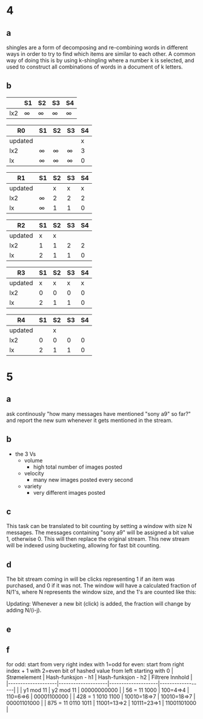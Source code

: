 # 4
## a
shingles are a form of decomposing and re-combining words in different ways in order to try to find which items are similar to each other. A common way of doing this is by using k-shingling where a number k is selected, and used to construct all combinations of words in a document of k letters.

## b

|    | S1 | S2 | S3 | S4 |
|----|----|----|----|----|
| lx2| ∞  | ∞  | ∞  | ∞  |

| R0      | S1 | S2 | S3 | S4 |
|---------|----|----|----|----|
| updated |    |    |    | x  |
| lx2     | ∞  | ∞  | ∞  | 3  |
| lx      | ∞  | ∞  | ∞  | 0  |

| R1      | S1 | S2 | S3 | S4 |
|---------|----|----|----|----|
| updated |    | x  | x  | x  |
| lx2     | ∞  | 2  | 2  | 2  |
| lx      | ∞  | 1  | 1  | 0  |

| R2      | S1 | S2 | S3 | S4 |
|---------|----|----|----|----|
| updated | x  | x  |    |    |
| lx2     | 1  | 1  | 2  | 2  |
| lx      | 2  | 1  | 1  | 0  |

| R3      | S1 | S2 | S3 | S4 |
|---------|----|----|----|----|
| updated | x  | x  | x  | x  |
| lx2     | 0  | 0  | 0  | 0  |
| lx      | 2  | 1  | 1  | 0  |

| R4      | S1 | S2 | S3 | S4 |
|---------|----|----|----|----|
| updated |    | x  |    |    |
| lx2     | 0  | 0  | 0  | 0  |
| lx      | 2  | 1  | 1  | 0  |

# 5
## a
ask continously "how many messages have mentioned "sony a9" so far?" and report the new sum whenever it gets mentioned in the stream.

## b
- the 3 Vs
    - volume
        - high total number of images posted
    - velocity
        - many new images posted every second
    - variety
        - very different images posted

## c
This task can be translated to bit counting by setting a window with size N messages. The messages containing "sony a9" will be assigned a bit value 1, otherwise 0. This will then replace the original stream. This new stream will be indexed using bucketing, allowing for fast bit counting.

## d
The bit stream coming in will be clicks representing 1 if an item was purchased, and 0 if it was not. The window will have a calculated fraction of N/1's, where N represents the window size, and the 1's are counted like this:


Updating:
Whenever a new bit (click) is added, the fraction will change by adding N/(i-j).

## e


## f
for odd: start from very right index with 1=odd
for even: start from right index + 1 with 2=even
bit of hashed value from left starting with 0
| Strømelement       | Hash-funksjon - h1 | Hash-funksjon - h2 | Filtrere Innhold |
|--------------------|--------------------|--------------------|------------------|
|                    | y1 mod 11          | y2 mod 11          | 00000000000      |
| 56 = 11 1000       | 100=4=>4           | 110=6=>6           | 00001100000      |
| 428 = 1 1010 1100  | 10010=18=>7        | 10010=18=>7        | 00001101000      |
| 875 = 11 0110 1011 | 11001=13=>2        | 10111=23=>1        | 11001101000      |

